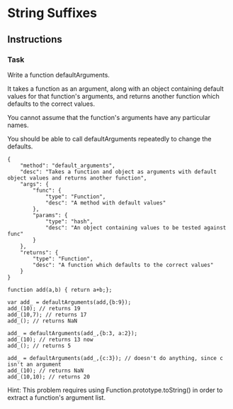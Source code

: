 # String Suffixes


## Instructions
### Task

Write a function defaultArguments. 

It takes a function as an argument, along with an object containing default values for that function's arguments, and returns another function which defaults to the correct values.

You cannot assume that the function's arguments have any particular names.

You should be able to call defaultArguments repeatedly to change the defaults.

```
{
    "method": "default_arguments",
    "desc": "Takes a function and object as arguments with default object values and returns another function",
    "args": {
        "func": {
            "type": "Function", 
            "desc": "A method with default values"
        },
        "params": {
            "type": "hash", 
            "desc": "An object containing values to be tested against func"
        }
    },
    "returns": {
        "type": "Function",
        "desc": "A function which defaults to the correct values"
    }
}
```

```
function add(a,b) { return a+b;};

var add_ = defaultArguments(add,{b:9});
add_(10); // returns 19
add_(10,7); // returns 17
add_(); // returns NaN

add_ = defaultArguments(add_,{b:3, a:2});
add_(10); // returns 13 now
add_(); // returns 5

add_ = defaultArguments(add_,{c:3}); // doesn't do anything, since c isn't an argument
add_(10); // returns NaN
add_(10,10); // returns 20
```
Hint: This problem requires using Function.prototype.toString() in order to extract a function's argument list.
